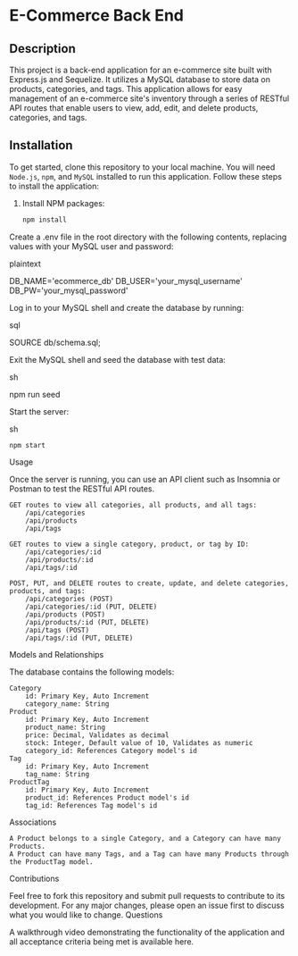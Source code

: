 # E-Commerce Back End

## Description

This project is a back-end application for an e-commerce site built with Express.js and Sequelize. It utilizes a MySQL database to store data on products, categories, and tags. This application allows for easy management of an e-commerce site's inventory through a series of RESTful API routes that enable users to view, add, edit, and delete products, categories, and tags.

## Installation

To get started, clone this repository to your local machine. You will need `Node.js`, `npm`, and `MySQL` installed to run this application. Follow these steps to install the application:

1. Install NPM packages:
   ```sh
   npm install
Create a .env file in the root directory with the following contents, replacing values with your MySQL user and password:

plaintext

DB_NAME='ecommerce_db'
DB_USER='your_mysql_username'
DB_PW='your_mysql_password'

Log in to your MySQL shell and create the database by running:

sql

SOURCE db/schema.sql;

Exit the MySQL shell and seed the database with test data:

sh

npm run seed

Start the server:

sh

    npm start

Usage

Once the server is running, you can use an API client such as Insomnia or Postman to test the RESTful API routes.

    GET routes to view all categories, all products, and all tags:
        /api/categories
        /api/products
        /api/tags

    GET routes to view a single category, product, or tag by ID:
        /api/categories/:id
        /api/products/:id
        /api/tags/:id

    POST, PUT, and DELETE routes to create, update, and delete categories, products, and tags:
        /api/categories (POST)
        /api/categories/:id (PUT, DELETE)
        /api/products (POST)
        /api/products/:id (PUT, DELETE)
        /api/tags (POST)
        /api/tags/:id (PUT, DELETE)

Models and Relationships

The database contains the following models:

    Category
        id: Primary Key, Auto Increment
        category_name: String
    Product
        id: Primary Key, Auto Increment
        product_name: String
        price: Decimal, Validates as decimal
        stock: Integer, Default value of 10, Validates as numeric
        category_id: References Category model's id
    Tag
        id: Primary Key, Auto Increment
        tag_name: String
    ProductTag
        id: Primary Key, Auto Increment
        product_id: References Product model's id
        tag_id: References Tag model's id

Associations

    A Product belongs to a single Category, and a Category can have many Products.
    A Product can have many Tags, and a Tag can have many Products through the ProductTag model.

Contributions

Feel free to fork this repository and submit pull requests to contribute to its development. For any major changes, please open an issue first to discuss what you would like to change.
Questions

A walkthrough video demonstrating the functionality of the application and all acceptance criteria being met is available here.
